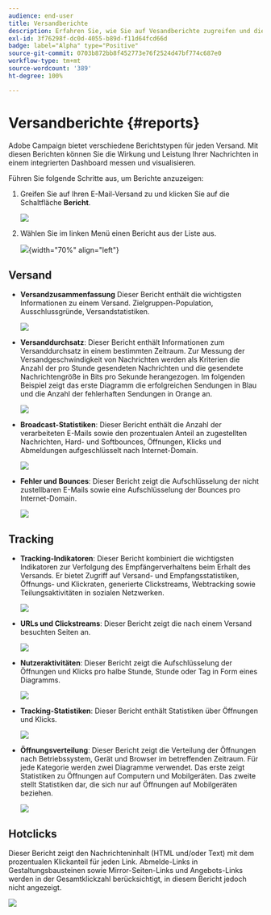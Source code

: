 ```yaml
---
audience: end-user
title: Versandberichte
description: Erfahren Sie, wie Sie auf Vesandberichte zugreifen und diese verwenden können
exl-id: 3f76298f-dc0d-4055-b89d-f11d64fcd66d
badge: label="Alpha" type="Positive"
source-git-commit: 0703b872bb8f452773e76f2524d47bf774c687e0
workflow-type: tm+mt
source-wordcount: '389'
ht-degree: 100%

---
```


# Versandberichte {#reports}


Adobe Campaign bietet verschiedene Berichtstypen für jeden Versand. Mit diesen Berichten können Sie die Wirkung und Leistung Ihrer Nachrichten in einem integrierten Dashboard messen und visualisieren.

Führen Sie folgende Schritte aus, um Berichte anzuzeigen:

1. Greifen Sie auf Ihren E-Mail-Versand zu und klicken Sie auf die Schaltfläche **Bericht**.

   ![](assets/reporting.png)

1. Wählen Sie im linken Menü einen Bericht aus der Liste aus.

   ![](assets/reporting2.png){width="70%" align="left"}

## Versand

* **Versandzusammenfassung** Dieser Bericht enthält die wichtigsten Informationen zu einem Versand. Zielgruppen-Population, Ausschlussgründe, Versandstatistiken.

   ![](assets/reporting3.png)

* **Versanddurchsatz**: Dieser Bericht enthält Informationen zum Versanddurchsatz in einem bestimmten Zeitraum. Zur Messung der Versandgeschwindigkeit von Nachrichten werden als Kriterien die Anzahl der pro Stunde gesendeten Nachrichten und die gesendete Nachrichtengröße in Bits pro Sekunde herangezogen. Im folgenden Beispiel zeigt das erste Diagramm die erfolgreichen Sendungen in Blau und die Anzahl der fehlerhaften Sendungen in Orange an.

   ![](assets/reporting3bis.png)

* **Broadcast-Statistiken**: Dieser Bericht enthält die Anzahl der verarbeiteten E-Mails sowie den prozentualen Anteil an zugestellten Nachrichten, Hard- und Softbounces, Öffnungen, Klicks und Abmeldungen aufgeschlüsselt nach Internet-Domain.

   ![](assets/reporting4.png)

* **Fehler und Bounces**: Dieser Bericht zeigt die Aufschlüsselung der nicht zustellbaren E-Mails sowie eine Aufschlüsselung der Bounces pro Internet-Domain.

   ![](assets/reporting5.png)

## Tracking

* **Tracking-Indikatoren**: Dieser Bericht kombiniert die wichtigsten Indikatoren zur Verfolgung des Empfängerverhaltens beim Erhalt des Versands. Er bietet Zugriff auf Versand- und Empfangsstatistiken, Öffnungs- und Klickraten, generierte Clickstreams, Webtracking sowie Teilungsaktivitäten in sozialen Netzwerken.

   ![](assets/reporting6.png)

* **URLs und Clickstreams**: Dieser Bericht zeigt die nach einem Versand besuchten Seiten an.

   ![](assets/reporting7.png)

* **Nutzeraktivitäten**: Dieser Bericht zeigt die Aufschlüsselung der Öffnungen und Klicks pro halbe Stunde, Stunde oder Tag in Form eines Diagramms.

   ![](assets/reporting8.png)

* **Tracking-Statistiken**: Dieser Bericht enthält Statistiken über Öffnungen und Klicks.

   ![](assets/reporting9.png)

* **Öffnungsverteilung**: Dieser Bericht zeigt die Verteilung der Öffnungen nach Betriebssystem, Gerät und Browser im betreffenden Zeitraum. Für jede Kategorie werden zwei Diagramme verwendet. Das erste zeigt Statistiken zu Öffnungen auf Computern und Mobilgeräten. Das zweite stellt Statistiken dar, die sich nur auf Öffnungen auf Mobilgeräten beziehen.

   ![](assets/reporting10.png)

## Hotclicks

Dieser Bericht zeigt den Nachrichteninhalt (HTML und/oder Text) mit dem prozentualen Klickanteil für jeden Link. Abmelde-Links in Gestaltungsbausteinen sowie Mirror-Seiten-Links und Angebots-Links werden in der Gesamtklickzahl berücksichtigt, in diesem Bericht jedoch nicht angezeigt.

![](assets/reporting11.png)
